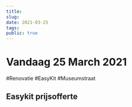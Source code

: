 ```yaml
---
title:
slug: 
date: 2021-03-25
tags: 
public: true
---
```


# Vandaag 25 March 2021
#Renovatie #EasyKit #Museumstraat
## Easykit prijsofferte


